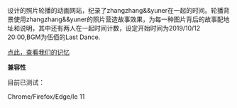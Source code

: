 设计的照片轮播的动画网站，纪录了zhangzhang&&yuner在一起的时间。轮播背景使用zhangzhang&&yuner的照片营造故事效果，为每一种图片背后的故事配地址和说明，其中还有两人在一起时间计数，设定开始时间为2019/10/12 20:00,BGM为伍佰的Last Dance.

[点此，查看我们的记忆](https://zhangshengoo.github.io/zhangzhang2yuner/iloveu.html) 



**兼容性**

目前已测试：

Chrome/Firefox/Edge/Ie 11
